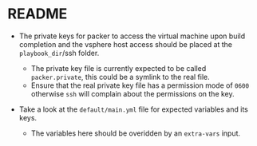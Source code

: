 # README

- The private keys for packer to access the virtual machine upon build completion and the vsphere host access should be placed at the `playbook_dir`/ssh folder.
  - The private key file is currently expected to be called `packer.private`, this could be a symlink to the real file.
  - Ensure that the real private key file has a permission mode of `0600` otherwise `ssh` will complain about the permissions on the key.

- Take a look at the `default/main.yml` file for expected variables and its keys.
  - The variables here should be overidden by an `extra-vars` input.
